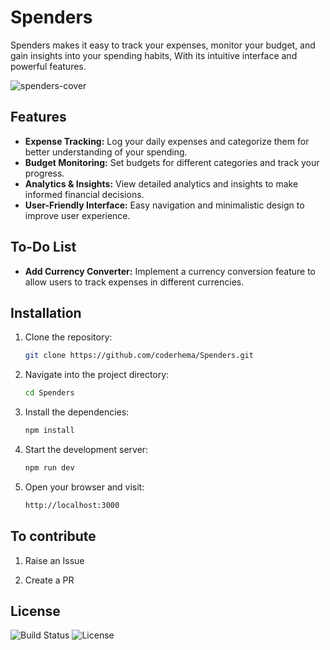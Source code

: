 # Spenders

Spenders makes it easy to track your expenses, monitor your budget, and gain insights into your spending habits, With its intuitive interface and powerful features.

![spenders-cover](https://github.com/user-attachments/assets/51ed6cf4-c4c3-4476-b13a-aebcfbbe9471)

## Features
- **Expense Tracking:** Log your daily expenses and categorize them for better understanding of your spending.
- **Budget Monitoring:** Set budgets for different categories and track your progress.
- **Analytics & Insights:** View detailed analytics and insights to make informed financial decisions.
- **User-Friendly Interface:** Easy navigation and minimalistic design to improve user experience.

## To-Do List
- **Add Currency Converter:** Implement a currency conversion feature to allow users to track expenses in different currencies.

## Installation
1. Clone the repository:
   ```bash
   git clone https://github.com/coderhema/Spenders.git

2. Navigate into the project directory:
   ```bash
   cd Spenders

3. Install the dependencies:
   ```bash
   npm install
   
4. Start the development server:
   ```bash
   npm run dev

5. Open your browser and visit:
   ```bash
   http://localhost:3000
   
## To contribute
1. Raise an Issue

2. Create a PR

## License
![Build Status](https://img.shields.io/badge/build-passing-brightgreen)
![License](https://img.shields.io/badge/license-AGPL_3.0-blue)
